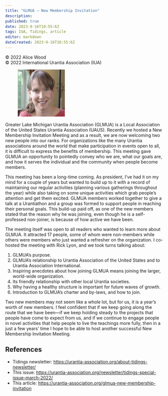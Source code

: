 ```yaml
---
title: "GLMUA – New Membership Invitation"
description: 
published: true
date: 2023-9-16T10:55:6Z
tags: IUA, Tidings, article
editor: markdown
dateCreated: 2023-9-16T10:55:6Z
---
```


<p class="v-card v-sheet theme--light gray lighten-3 px-2">© 2022 Alice Wood<br>© 2022 International Urantia Association (IUA)</p>

<figure id="Figure_1" class="image urantiapedia image-style-align-left">
<img src="../../../image/article/IUA_Tidings/Alice-Wood-cropped-150x150.jpg">
</figure>

Greater Lake Michigan Urantia Association (GLMUA) is a Local Association of the United States Urantia Association (UAUS). Recently we hosted a New Membership Invitation Meeting and as a result, we are now welcoming two new people into our ranks. For organizations like the many Urantia associations around the world that make participation in events open to all, it is difficult to express the benefits of membership. This meeting gave GLMUA an opportunity to pointedly convey who we are, what our goals are, and how it serves the individual and the community when people become members.

This meeting has been a long-time coming. As president, I’ve had it on my mind for a couple of years but wanted to build up to it with a record of maintaining our regular activities (planning various gatherings throughout the year) while also taking on some unique activities which grab people’s attention and get them excited. GLMUA members worked together to give a talk at a Urantiathon and a group was formed to support people in reaching their personal goals. This build-up paid off, as one of the new members stated that the reason why he was joining, even though he is a self-professed non-joiner, is because of how active we have been.
<br style="clear:both;"/>

The meeting itself was open to all readers who wanted to learn more about GLMUA. It attracted 17 people, some of whom were non-members while others were members who just wanted a refresher on the organization. I co-hosted the meeting with Rick Lyon, and we took turns talking about:

1. GLMUA’s purpose.
2. GLMUA’s relationship to Urantia Association of the United States and to Urantia Association International.
3. Inspiring anecdotes about how joining GLMUA means joining the larger, world-wide organization.
4. Its friendly relationship with other local Urantia societies.
5. Why having a healthy structure is important for future waves of growth.
6. Introduction to GLMUA’s charter and by-laws, and how to join.

Two new members may not seem like a whole lot, but for us, it is a year’s worth of new members. I feel confident that if we keep going along the route that we have been—if we keep holding steady to the projects that people have come to expect from us, and if we continue to engage people in novel activities that help people to live the teachings more fully, then in a just a few years’ time I hope to be able to host another successful New Membership Invitation Meeting.

## References

- Tidings newsletter: https://urantia-association.org/about-tidings-newsletter/
- This issue: https://urantia-association.org/newsletter/tidings-special-issue-march-2022/
- This article: https://urantia-association.org/glmua-new-membership-invitation